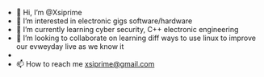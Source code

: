 - 👋 Hi, I’m @Xsiprime
- 👀 I’m interested in electronic gigs software/hardware
- 🌱 I’m currently learning cyber security, C++ electronic engineering
- 💞️ I’m looking to collaborate on learning diff ways to use linux to improve our evweyday live as we know it
-
- 📫 How to reach me xsiprime@gmail.com

<!---
Xsiprime/Xsiprime is a ✨ special ✨ repository because its `README.md` (this file) appears on your GitHub profile.
You can click the Preview link to take a look at your changes.
--->
